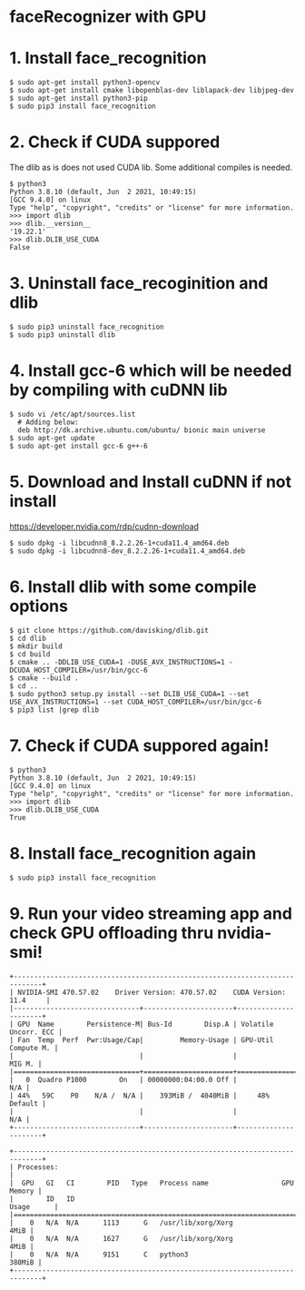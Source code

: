 # faceRecognizer with GPU

# 1. Install face_recognition
```
$ sudo apt-get install python3-opencv
$ sudo apt-get install cmake libopenblas-dev liblapack-dev libjpeg-dev
$ sudo apt-get install python3-pip
$ sudo pip3 install face_recognition
```

# 2. Check if CUDA suppored
The dlib as is does not used CUDA lib. Some additional compiles is needed.
```
$ python3
Python 3.8.10 (default, Jun  2 2021, 10:49:15) 
[GCC 9.4.0] on linux
Type "help", "copyright", "credits" or "license" for more information.
>>> import dlib
>>> dlib.__version__
'19.22.1'
>>> dlib.DLIB_USE_CUDA
False
```

# 3. Uninstall face_recoginition and dlib
```
$ sudo pip3 uninstall face_recognition
$ sudo pip3 uninstall dlib
```

# 4. Install gcc-6 which will be needed by compiling with cuDNN lib
```
$ sudo vi /etc/apt/sources.list
  # Adding below:
  deb http://dk.archive.ubuntu.com/ubuntu/ bionic main universe
$ sudo apt-get update
$ sudo apt-get install gcc-6 g++-6
```

# 5. Download and Install cuDNN if not install
https://developer.nvidia.com/rdp/cudnn-download
```
$ sudo dpkg -i libcudnn8_8.2.2.26-1+cuda11.4_amd64.deb 
$ sudo dpkg -i libcudnn8-dev_8.2.2.26-1+cuda11.4_amd64.deb
```

# 6. Install dlib with some compile options
```
$ git clone https://github.com/davisking/dlib.git
$ cd dlib
$ mkdir build
$ cd build
$ cmake .. -DDLIB_USE_CUDA=1 -DUSE_AVX_INSTRUCTIONS=1 -DCUDA_HOST_COMPILER=/usr/bin/gcc-6
$ cmake --build .
$ cd ..
$ sudo python3 setup.py install --set DLIB_USE_CUDA=1 --set USE_AVX_INSTRUCTIONS=1 --set CUDA_HOST_COMPILER=/usr/bin/gcc-6
$ pip3 list |grep dlib
```
# 7. Check if CUDA suppored again!
```
$ python3
Python 3.8.10 (default, Jun  2 2021, 10:49:15) 
[GCC 9.4.0] on linux
Type "help", "copyright", "credits" or "license" for more information.
>>> import dlib
>>> dlib.DLIB_USE_CUDA
True
```
# 8. Install face_recognition again
```
$ sudo pip3 install face_recognition
```

# 9. Run your video streaming app and check GPU offloading thru nvidia-smi!
```
+-----------------------------------------------------------------------------+
| NVIDIA-SMI 470.57.02    Driver Version: 470.57.02    CUDA Version: 11.4     |
|-------------------------------+----------------------+----------------------+
| GPU  Name        Persistence-M| Bus-Id        Disp.A | Volatile Uncorr. ECC |
| Fan  Temp  Perf  Pwr:Usage/Cap|         Memory-Usage | GPU-Util  Compute M. |
|                               |                      |               MIG M. |
|===============================+======================+======================|
|   0  Quadro P1000        On   | 00000000:04:00.0 Off |                  N/A |
| 44%   59C    P0    N/A /  N/A |    393MiB /  4040MiB |     48%      Default |
|                               |                      |                  N/A |
+-------------------------------+----------------------+----------------------+
                                                                               
+-----------------------------------------------------------------------------+
| Processes:                                                                  |
|  GPU   GI   CI        PID   Type   Process name                  GPU Memory |
|        ID   ID                                                   Usage      |
|=============================================================================|
|    0   N/A  N/A      1113      G   /usr/lib/xorg/Xorg                  4MiB |
|    0   N/A  N/A      1627      G   /usr/lib/xorg/Xorg                  4MiB |
|    0   N/A  N/A      9151      C   python3                           380MiB |
+-----------------------------------------------------------------------------+
```
